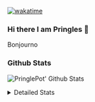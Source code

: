 [![wakatime](https://wakatime.com/badge/user/abd317df-612e-44b4-8787-15db7b574b2f.svg)](https://wakatime.com/@abd317df-612e-44b4-8787-15db7b574b2f)
### Hi there I am Pringles 👋

Bonjourno

### Github Stats
![PringlePot' Github Stats](https://github-readme-stats.vercel.app/api?username=PringlePot&show_icons=true&theme=dark&count_private=true)

<details>
  <summary>Detailed Stats</summary>
    
<!--START_SECTION:waka-->
![Code Time](http://img.shields.io/badge/Code%20Time-464%20hrs%206%20mins-blue)

![Profile Views](http://img.shields.io/badge/Profile%20Views-14-blue)

![Lines of code](https://img.shields.io/badge/From%20Hello%20World%20I%27ve%20Written-110%20Thousand%20lines%20of%20code-blue)

**🐱 My GitHub Data** 

> 🏆 290 Contributions in the Year 2022
 > 
> 📦 90.9 kB Used in GitHub's Storage 
 > 
> 🚫 Not Opted to Hire
 > 
> 📜 10 Public Repositories 
 > 
> 🔑 12 Private Repositories  
 > 
**I'm an Early 🐤** 

```text
🌞 Morning    153 commits    ████░░░░░░░░░░░░░░░░░░░░░   17.27% 
🌆 Daytime    352 commits    ██████████░░░░░░░░░░░░░░░   39.73% 
🌃 Evening    381 commits    ██████████░░░░░░░░░░░░░░░   43.0% 
🌙 Night      0 commits      ░░░░░░░░░░░░░░░░░░░░░░░░░   0.0%

```
📅 **I'm Most Productive on Sunday** 

```text
Monday       174 commits    █████░░░░░░░░░░░░░░░░░░░░   19.64% 
Tuesday      76 commits     ██░░░░░░░░░░░░░░░░░░░░░░░   8.58% 
Wednesday    96 commits     ██░░░░░░░░░░░░░░░░░░░░░░░   10.84% 
Thursday     121 commits    ███░░░░░░░░░░░░░░░░░░░░░░   13.66% 
Friday       81 commits     ██░░░░░░░░░░░░░░░░░░░░░░░   9.14% 
Saturday     150 commits    ████░░░░░░░░░░░░░░░░░░░░░   16.93% 
Sunday       188 commits    █████░░░░░░░░░░░░░░░░░░░░   21.22%

```


📊 **This Week I Spent My Time On** 

```text
⌚︎ Time Zone: Europe/Amsterdam

💬 Programming Languages: 
Go                       2 hrs 19 mins       ████████████████░░░░░░░░░   66.51% 
TypeScript               29 mins             ███░░░░░░░░░░░░░░░░░░░░░░   14.21% 
Bash                     17 mins             ██░░░░░░░░░░░░░░░░░░░░░░░   8.51% 
Text                     5 mins              ░░░░░░░░░░░░░░░░░░░░░░░░░   2.79% 
CSS                      5 mins              ░░░░░░░░░░░░░░░░░░░░░░░░░   2.56%

🔥 Editors: 
GoLand                   2 hrs 48 mins       ████████████████████░░░░░   80.25% 
WebStorm                 41 mins             █████░░░░░░░░░░░░░░░░░░░░   19.75%

🐱‍💻 Projects: 
Backend                  2 hrs 48 mins       ████████████████████░░░░░   80.25% 
Frontend                 41 mins             █████░░░░░░░░░░░░░░░░░░░░   19.75%

💻 Operating System: 
Windows                  3 hrs 30 mins       █████████████████████████   100.0%

```

**I Mostly Code in Java** 

```text
Java                     7 repos             ██████████░░░░░░░░░░░░░░░   41.18% 
JavaScript               2 repos             ███░░░░░░░░░░░░░░░░░░░░░░   11.76% 
TypeScript               2 repos             ███░░░░░░░░░░░░░░░░░░░░░░   11.76% 
HTML                     2 repos             ███░░░░░░░░░░░░░░░░░░░░░░   11.76% 
Python                   1 repo              █░░░░░░░░░░░░░░░░░░░░░░░░   5.88%

```


**Timeline**

![Chart not found](https://raw.githubusercontent.com/PringlePot/PringlePot/main/charts/bar_graph.png) 


 Last Updated on 03/04/2022 00:54:41 UTC
<!--END_SECTION:waka-->

</details>
